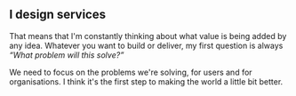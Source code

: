 ## I design services

That means that I'm constantly thinking about what value is being added by any idea. Whatever you want to build or deliver, my first question is always *“What problem will this solve?”*

We need to focus on the problems we're solving, for users and for organisations. I think it's the first step to making the world a little bit better.
